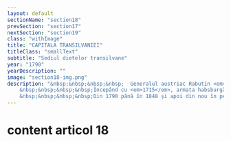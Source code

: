```yaml
---
layout: default
sectionName: "section18"
prevSection: "section17"
nextSection: "section19"
class: "withImage"
title: "CAPITALA TRANSILVANIEI"
titleClass: "smallText"
subtitle: "Sediul dietelor transilvane"
year: "1790"
yearDescription: ""
image: "section18-img.png"
description: "&nbsp;&nbsp;&nbsp;&nbsp;	Generalul austriac Rabutin <em>distruge în 1704 zidurile Clujului,</em> pentru ca orașul să își piardă semnificația militară.</br>
	&nbsp;&nbsp;&nbsp;&nbsp;Începând cu <em>1715</em>, armata habsburgă începe construirea fortificației <em>Vauban Cetățuia</em>, prima fortificație de acest fel din Transilvania.</br>
	&nbsp;&nbsp;&nbsp;&nbsp;Din 1790 până în 1848 și apoi din nou în perioada 1861 - 1867, Clujul a fost <em>capitala Marelui Principat al Transilvaniei</em> în cadrul imperiului austriac, fiind totodată și sediul dietelor transilvane."
---
```


# content articol 18
